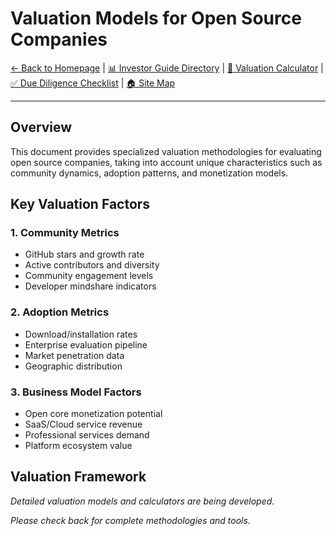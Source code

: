 # Valuation Models for Open Source Companies

[← Back to Homepage](/) | [📊 Investor Guide Directory](./) | [🧮 Valuation Calculator](../../tools/calculators/valuation-model.html) | [✅ Due Diligence Checklist](due-diligence-checklist.md) | [🏠 Site Map](../../sitemap.html)

---

## Overview

This document provides specialized valuation methodologies for evaluating open source companies, taking into account unique characteristics such as community dynamics, adoption patterns, and monetization models.

## Key Valuation Factors

### 1. Community Metrics
- GitHub stars and growth rate
- Active contributors and diversity
- Community engagement levels
- Developer mindshare indicators

### 2. Adoption Metrics
- Download/installation rates
- Enterprise evaluation pipeline
- Market penetration data
- Geographic distribution

### 3. Business Model Factors
- Open core monetization potential
- SaaS/Cloud service revenue
- Professional services demand
- Platform ecosystem value

## Valuation Framework

*Detailed valuation models and calculators are being developed.*

*Please check back for complete methodologies and tools.*
